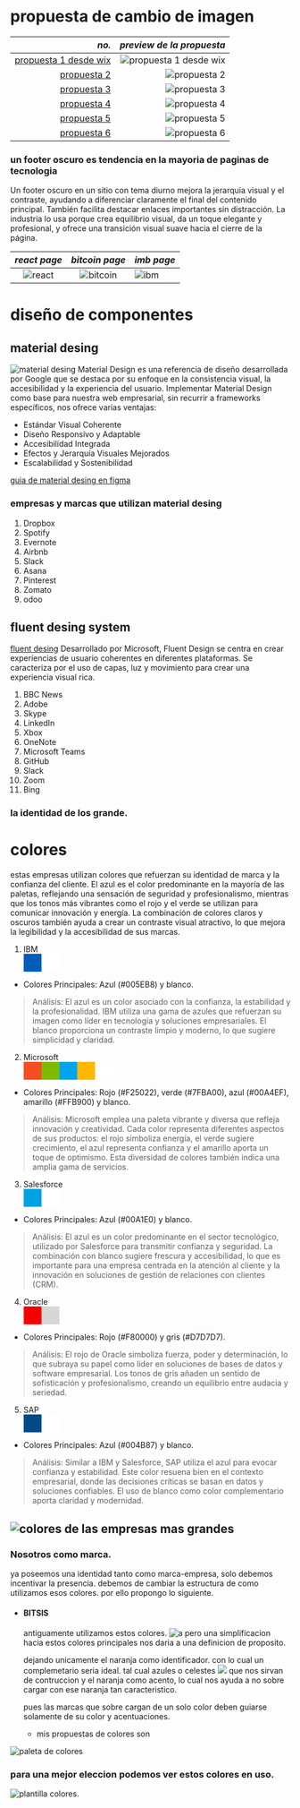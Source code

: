 
# propuesta  de cambio de imagen

*no.*|*preview de la propuesta*
--:|--:
|[propuesta 1 desde wix](https://es.wix.com/website-template/view/html/2101?originUrl=https%3A%2F%2Fes.wix.com%2Fwebsite%2Ftemplates%2Fhtml%2Fbusiness%2Ftechnology-apps&tpClick=view_button&esi=25d3685a-9702-4650-ba65-ca785d769500)|![[propuesta 1 desde wix](https://es.wix.com/website-template/view/html/2101?originUrl=https%3A%2F%2Fes.wix.com%2Fwebsite%2Ftemplates%2Fhtml%2Fbusiness%2Ftechnology-apps&tpClick=view_button&esi=25d3685a-9702-4650-ba65-ca785d769500)](propuesta%201.png)|
|[propuesta 2](https://elements.envato.com/es/business-corporate-finance-html5-template-W344N5N)|![[propuesta 2](https://elements.envato.com/es/business-corporate-finance-html5-template-W344N5N)](cosal.png)
|[propuesta 3](https://demo.frontted.com/stackadmin/133/choose.html?storefront=envato-elements)|![[propuesta 3](https://demo.frontted.com/stackadmin/133/choose.html?storefront=envato-elements)](frontted.png)
|[propuesta 4](https://elements.envato.com/es/hero-pro-business-admin-dashboards-WZD2KUY)|![[propuesta 4](https://elements.envato.com/es/hero-pro-business-admin-dashboards-WZD2KUY)](heropro.png)
|[propuesta 5](https://elements.envato.com/es/businex-react-corporate-business-template-L9GKCWV)|![[propuesta 5](https://elements.envato.com/es/businex-react-corporate-business-template-L9GKCWV)](businex.png)
|[propuesta 6](https://elements.envato.com/es/perfect-business-consulting-html-template-VUXPWT3)|![[propuesta 6](https://elements.envato.com/es/perfect-business-consulting-html-template-VUXPWT3)](perfect.png)
### un footer oscuro es tendencia en la mayoria de paginas de tecnologia

Un footer oscuro en un sitio con tema diurno mejora la jerarquía visual y el contraste, ayudando a diferenciar claramente el final del contenido principal. También facilita destacar enlaces importantes sin distracción. La industria lo usa porque crea equilibrio visual, da un toque elegante y profesional, y ofrece una transición visual suave hacia el cierre de la página.

*react page*| *bitcoin page*| *imb page*
:---:|:---:|:---|
![react](react_footer.png)| ![bitcoin](footer_bitcoin.png)|![ibm](footer_ibm.png)




# diseño de componentes

## material desing
![material desing](material_desing.png)
Material Design es una referencia de diseño desarrollada por Google que se destaca por su enfoque en la consistencia visual, la accesibilidad y la experiencia del usuario. Implementar Material Design como base para nuestra web empresarial, sin recurrir a frameworks específicos, nos ofrece varias ventajas:

* Estándar Visual Coherente
* Diseño Responsivo y Adaptable
* Accesibilidad Integrada
* Efectos y Jerarquía Visuales Mejorados
* Escalabilidad y Sostenibilidad

[guia de material desing en figma](https://www.figma.com/community/file/1035203688168086460)

### empresas y marcas que utilizan material desing

1. Dropbox
1. Spotify 
1. Evernote
1. Airbnb
1. Slack 
1. Asana 
1. Pinterest
1. Zomato 
1. odoo
## fluent desing system

[fluent desing](fluent_desing.png)
 Desarrollado por Microsoft, Fluent Design se centra en crear experiencias de usuario coherentes en diferentes plataformas. Se caracteriza por el uso de capas, luz y movimiento para crear una experiencia visual rica.

1. BBC News
2. Adobe
2. Skype
2. LinkedIn
2. Xbox
2. OneNote
2. Microsoft Teams
2. GitHub
2. Slack
2. Zoom
2. Bing


### la identidad de los grande.

# colores
 estas empresas utilizan colores que refuerzan su identidad de marca y la confianza del cliente. El azul es el color predominante en la mayoría de las paletas, reflejando una sensación de seguridad y profesionalismo, mientras que los tonos más vibrantes como el rojo y el verde se utilizan para comunicar innovación y energía. La combinación de colores claros y oscuros también ayuda a crear un contraste visual atractivo, lo que mejora la legibilidad y la accesibilidad de sus marcas.

1. IBM <div style="display:flex"><div style="background-color:#005EB8; width:2rem; height:2rem;"></div><div style="background-color:#ffffff; width:2rem; height:2rem;"></div></div>

* Colores Principales: Azul (#005EB8) y blanco.
> Análisis: El azul es un color asociado con la confianza, la estabilidad y la profesionalidad. IBM utiliza una gama de azules que refuerzan su imagen como líder en tecnología y soluciones empresariales. El blanco proporciona un contraste limpio y moderno, lo que sugiere simplicidad y claridad.
2. Microsoft <div style="display:flex"><div style="background-color:#F25022; width:2rem; height:2rem;"></div><div style="background-color:#7FBA00; width:2rem; height:2rem;"></div><div style="background-color:#00A4EF; width:2rem; height:2rem;"></div><div style="background-color:#FFB900; width:2rem; height:2rem;"></div><div style="background-color:#ffffff; width:2rem; height:2rem;"></div></div>

* Colores Principales: Rojo (#F25022), verde (#7FBA00), azul (#00A4EF), amarillo (#FFB900) y blanco.
> Análisis: Microsoft emplea una paleta vibrante y diversa que refleja innovación y creatividad. Cada color representa diferentes aspectos de sus productos: el rojo simboliza energía, el verde sugiere crecimiento, el azul representa confianza y el amarillo aporta un toque de optimismo. Esta diversidad de colores también indica una amplia gama de servicios.
3. Salesforce <div style="display:flex"><div style="background-color:#00A1E0; width:2rem; height:2rem;"></div><div style="background-color:#ffffff; width:2rem; height:2rem;"></div></div>

* Colores Principales: Azul (#00A1E0) y blanco.
> Análisis: El azul es un color predominante en el sector tecnológico, utilizado por Salesforce para transmitir confianza y seguridad. La combinación con blanco sugiere frescura y accesibilidad, lo que es importante para una empresa centrada en la atención al cliente y la innovación en soluciones de gestión de relaciones con clientes (CRM).
4. Oracle <div style="display:flex"><div style="background-color:#F80000; width:2rem; height:2rem;"></div><div style="background-color:#D7D7D7; width:2rem; height:2rem;"></div></div>

* Colores Principales: Rojo (#F80000) y gris (#D7D7D7).
> Análisis: El rojo de Oracle simboliza fuerza, poder y determinación, lo que subraya su papel como líder en soluciones de bases de datos y software empresarial. Los tonos de gris añaden un sentido de sofisticación y profesionalismo, creando un equilibrio entre audacia y seriedad.
5. SAP <div style="display:flex"><div style="background-color:#004B87; width:2rem; height:2rem;"></div><div style="background-color:#ffffff; width:2rem; height:2rem;"></div></div>

* Colores Principales: Azul (#004B87) y blanco.
> Análisis: Similar a IBM y Salesforce, SAP utiliza el azul para evocar confianza y estabilidad. Este color resuena bien en el contexto empresarial, donde las decisiones críticas se basan en datos y soluciones confiables. El uso de blanco como color complementario aporta claridad y modernidad.

![colores de las empresas mas grandes](coloresEmpresa.png)
---



### Nosotros como marca.
ya poseemos una identidad tanto como marca-empresa, solo debemos incentivar la presencia. debemos de cambiar la estructura de como utilizamos esos colores. por ello propongo lo siguiente.

* #### BITSIS 
    antiguamente utilizamos estos colores.
  ![a](oldColors.png)
    pero una simplificacion hacia estos colores principales nos daria a una definicion de proposito.
  
    dejando unicamente el naranja como identificador. con lo cual un complemetario seria ideal. tal cual azules o celestes 
   ![](newColors.png)
    que nos sirvan de contruccion y el naranja como acento, lo cual nos ayuda a no sobre cargar con ese naranja tan caracteristico.

    pues las marcas que sobre cargan de un solo color deben guiarse solamente de su color y acentuaciones.


    * mis propuestas de colores son


![paleta de colores](colores.png)

### para una mejor eleccion podemos ver estos colores en uso.

![plantilla colores.](brave_screenshot_localhost%20(3).png)
